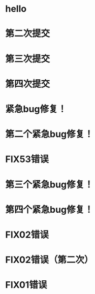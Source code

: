 # hello

# 第二次提交

# 第三次提交

# 第四次提交

# 紧急bug修复！

# 第二个紧急bug修复！

# FIX53错误

# 第三个紧急bug修复！

# 第四个紧急bug修复！

# FIX02错误

# FIX02错误（第二次）

# FIX01错误
